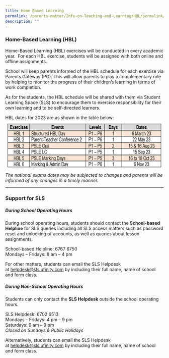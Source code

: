 ```yaml
---
title: Home Based Learning
permalink: /parents-matter/Info-on-Teaching-and-Learning/HBL/permalink/
description: ""
---
```

### **Home-Based Learning (HBL)**
Home-Based Learning (HBL) exercises will be conducted in every academic year.  For each HBL exercise, students will be assigned with both online and offline assignments.

School will keep parents informed of the HBL schedule for each exercise via Parents Gateway (PG). This will allow parents to play a complementary role by helping to monitor the progress of their children’s learning in terms of work completion.  

As for the students, the HBL schedule will be shared with them via Student Learning Space (SLS) to encourage them to exercise responsibility for their own learning and to be self-directed learners.

HBL dates for 2023 are as shown in the table below:
![](/images/Parents%20Matter/HBL%202023.png)
*The national exams dates may be subjected to changes and parents will be informed of any changes in a timely manner.*

---
### **Support for SLS**

##### **During School Operating Hours**                           

During school operating hours, students should contact the **School-based Helpline** for SLS queries including all SLS access matters such as password reset and unlocking of accounts, as well as queries about lesson assignments.

School-based Helpline: 6767 6750 \
Mondays – Fridays: 8 am – 4 pm

For other matters, students can email the SLS Helpdesk at [helpdesk@sls.ufinity.com](mailto:helpdesk@sls.ufinity.com) by including their full name, name of school and form class.

##### **During Non-School Operating Hours**               

Students can only contact the **SLS Helpdesk** outside the school operating hours.

SLS Helpdesk: 6702 6513 \
Mondays – Fridays: 4 pm – 9 pm\
Saturdays: 9 am – 9 pm\
*Closed on Sundays & Public Holidays*

Alternatively, students can email the SLS Helpdesk at [helpdesk@sls.ufinity.com](mailto:helpdesk@sls.ufinity.com) by including their full name, name of school and form class.